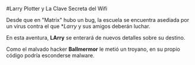#Larry Plotter y La Clave Secreta del Wifi

Desde que en "Matrix" hubo un bug, la escuela se encuentra asediada por un virus contra el que **Larry* y sus amigos deberán luchar. 

En esta aventura, **LArry** se enterará de nuevos detalles sobre su destino. 

Como el malvado hacker **Ballmermor** le metió un troyano, en su propio código podría esconderse malware. 



